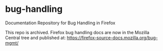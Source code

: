 # bug-handling
Documentation Repository for Bug Handling in Firefox

This repo is archived. Firefox bug handling docs are now in the Mozilla Central tree and published at: https://firefox-source-docs.mozilla.org/bug-mgmt/
